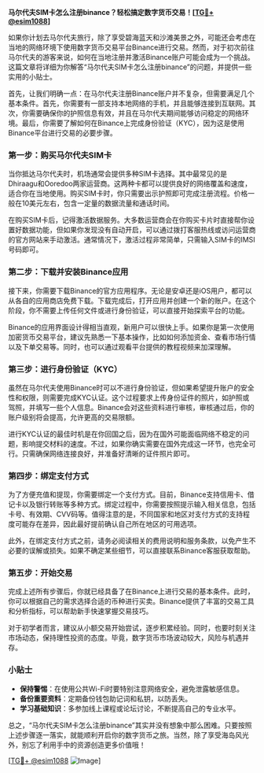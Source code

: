 **马尔代夫SIM卡怎么注册binance？轻松搞定数字货币交易！[[TG💪+ @esim1088](https://t.me/s/esim1088)]**

如果你计划去马尔代夫旅行，除了享受碧海蓝天和沙滩美景之外，可能还会考虑在当地的网络环境下使用数字货币交易平台Binance进行交易。然而，对于初次前往马尔代夫的游客来说，如何在当地注册并激活Binance账户可能会成为一个挑战。这篇文章将详细为你解答“马尔代夫SIM卡怎么注册binance”的问题，并提供一些实用的小贴士。

首先，让我们明确一点：在马尔代夫注册Binance账户并不复杂，但需要满足几个基本条件。首先，你需要有一部支持本地网络的手机，并且能够连接到互联网。其次，你需要确保你的护照信息有效，并且在马尔代夫期间能够访问稳定的网络环境。最后，你需要了解如何在Binance上完成身份验证（KYC），因为这是使用Binance平台进行交易的必要步骤。

### **第一步：购买马尔代夫SIM卡**

当你抵达马尔代夫时，机场通常会提供多种SIM卡选择。其中最常见的是Dhiraagu和Ooredoo两家运营商。这两种卡都可以提供良好的网络覆盖和速度，适合你在当地使用。购买SIM卡时，你只需要出示护照即可完成注册流程。价格一般在10美元左右，包含一定量的数据流量和通话时间。

在购买SIM卡后，记得激活数据服务。大多数运营商会在你购买卡片时直接帮你设置好数据功能，但如果你发现没有自动开启，可以通过拨打客服热线或访问运营商的官方网站来手动激活。通常情况下，激活过程非常简单，只需输入SIM卡的IMSI号码即可。

### **第二步：下载并安装Binance应用**

接下来，你需要下载Binance的官方应用程序。无论是安卓还是iOS用户，都可以从各自的应用商店免费下载。下载完成后，打开应用并创建一个新的账户。在这个阶段，你不需要上传任何文件或进行身份验证，可以直接开始探索平台的功能。

Binance的应用界面设计得相当直观，新用户可以很快上手。如果你是第一次使用加密货币交易平台，建议先熟悉一下基本操作，比如如何添加资金、查看市场行情以及下单交易等。同时，也可以通过观看平台提供的教程视频来加深理解。

### **第三步：进行身份验证（KYC）**

虽然在马尔代夫使用Binance时可以不进行身份验证，但如果希望提升账户的安全性和权限，则需要完成KYC认证。这个过程要求上传身份证件的照片，如护照或驾照，并填写一些个人信息。Binance会对这些资料进行审核，审核通过后，你的账户级别将会提高，允许更高的交易限额。

进行KYC认证的最佳时机是在你回国之后，因为在国外可能面临网络不稳定的问题，影响提交材料的速度。不过，如果你确实需要在国外完成这一环节，也完全可行。只需确保网络连接良好，并准备好清晰的证件照片即可。

### **第四步：绑定支付方式**

为了方便充值和提现，你需要绑定一个支付方式。目前，Binance支持信用卡、借记卡以及银行转账等多种方式。绑定过程中，你需要按照提示输入相关信息，包括卡号、有效期、CVV码等。值得注意的是，不同国家和地区对支付方式的支持程度可能存在差异，因此最好提前确认自己所在地区的可用选项。

此外，在绑定支付方式之前，请务必阅读相关的费用说明和服务条款，以免产生不必要的误解或损失。如果不确定某些细节，可以直接联系Binance客服获取帮助。

### **第五步：开始交易**

完成上述所有步骤后，你就已经具备了在Binance上进行交易的基本条件。此时，你可以根据自己的需求选择合适的币种进行买卖。Binance提供了丰富的交易工具和分析指标，可以帮助新手快速掌握交易技巧。

对于初学者而言，建议从小额交易开始尝试，逐步积累经验。同时，也要时刻关注市场动态，保持理性投资的态度。毕竟，数字货币市场波动较大，风险与机遇并存。

### **小贴士**

- **保持警惕**：在使用公共Wi-Fi时要特别注意网络安全，避免泄露敏感信息。
- **备份重要资料**：定期备份钱包助记词和私钥，以防丢失。
- **学习基础知识**：多参加线上课程或论坛讨论，不断提高自己的专业水平。

总之，“马尔代夫SIM卡怎么注册binance”其实并没有想象中那么困难。只要按照上述步骤逐一落实，就能顺利开启你的数字货币之旅。当然，除了享受海岛风光外，别忘了利用手中的资源创造更多价值哦！

[[TG💪+ @esim1088](https://t.me/s/esim1088) ![Image](https://i.postimg.cc/4NQfJmqS/Snipaste-2025-05-13-00-14-12.png)]